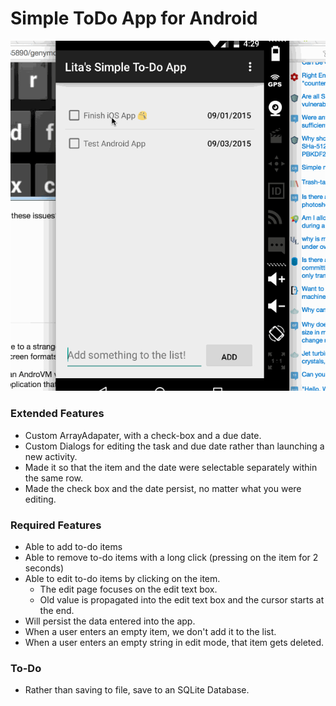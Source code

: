 # Simple ToDo App for Android

![alt tag](https://github.com/lita/SimpleToDoApp/blob/master/CodePath_Assignment_2.gif)

### Extended Features
* Custom ArrayAdapater, with a check-box and a due date.
* Custom Dialogs for editing the task and due date rather than launching a new activity.
* Made it so that the item and the date were selectable separately within the same row.
* Made the check box and the date persist, no matter what you were editing.

### Required Features
* Able to add to-do items
* Able to remove to-do items with a long click (pressing on the item for 2 seconds)
* Able to edit to-do items by clicking on the item.
    * The edit page focuses on the edit text box.
    * Old value is propagated into the edit text box and the cursor starts at the end.
* Will persist the data entered into the app.
* When a user enters an empty item, we don't add it to the list.
* When a user enters an empty string in edit mode, that item gets deleted.

### To-Do
* Rather than saving to file, save to an SQLite Database.